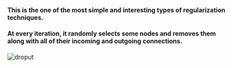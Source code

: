 #### This is the one of the most simple and interesting types of regularization techniques.
#### At every iteration, it randomly selects some nodes and removes them along with all of their incoming and outgoing connections.

![droput](droput.png)
